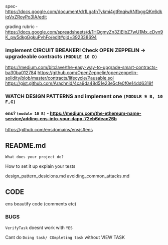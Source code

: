 spec- https://docs.google.com/document/d/1LgafnTykmi4gtRnqiwANfbggQKn6dkiqVxZRoyPo3IA/edit

grading rubric - https://docs.google.com/spreadsheets/d/1HQgmyZn3ZiEIbZ7wU1Mx_cDvn9K_pw5dkgGgkuPvhFo/edit#gid=392338694

### implement CIRCUIT BREAKER! Check OPEN ZEPPELIN -> upgradeable contracts `(MODULE 10 D)` 
https://medium.com/bitclave/the-easy-way-to-upgrade-smart-contracts-ba30ba012784
https://github.com/OpenZeppelin/openzeppelin-solidity/blob/master/contracts/lifecycle/Pausable.sol
https://gist.github.com/Arachnid/4ca9da48d51e23e5cfe0f0e14dd6318f


### WATCH DESIGN PATTERNS and implement one  `(MODULR 9 B, 10 F,G)`

#### ens?  `(module 10 B)` - https://medium.com/the-ethereum-name-service/adding-ens-into-your-dapp-72eb6deac26b
https://github.com/ensdomains/ensjs#ens

## README.md
	What does your project do?
  How to set it up
  explain your tests
  
  design_pattern_desicions.md
  avoiding_common_attacks.md
  
## CODE
ens
beautify code (comments etc)
### BUGS
`VerifyTask` doesnt work with `YES`

Cant do `Doing task/ COmpleting task` without VIEW TASK